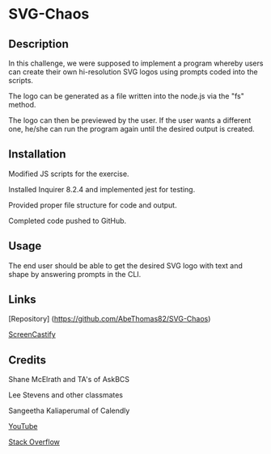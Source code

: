 # SVG-Chaos

## Description
In this challenge, we were supposed to implement a program whereby users can create their own hi-resolution SVG logos using prompts coded into the scripts.

The logo can be generated as a file written into the node.js via the "fs" method.

The logo can then be previewed by the user. If the user wants a different one, he/she can run the program again until the desired output is created.

## Installation
Modified JS scripts for the exercise.

Installed Inquirer 8.2.4 and implemented jest for testing.

Provided proper file structure for code and output.

Completed code pushed to GitHub.


## Usage
The end user should be able to get the desired SVG logo with text and shape by answering prompts in the CLI.

## Links
[Repository] (https://github.com/AbeThomas82/SVG-Chaos)

[ScreenCastify](https://drive.google.com/file/d/1izC7N2i7qFFrirqHE-q4WRcuMiHsVWjt/view)

## Credits
Shane McElrath and TA's of AskBCS

Lee Stevens and other classmates

Sangeetha Kaliaperumal of Calendly

[YouTube](https://youtu.be/emFMHH2Bfvo)

[Stack Overflow]()